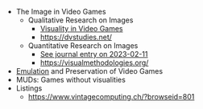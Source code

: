 - The Image in Video Games
	- Qualitative Research on Images
		- [Visuality in Video Games](notes/Visuality%20in%20Video%20Games.md)
		- https://dvstudies.net/
	- Quantitative Research on Images
		- [See journal entry on 2023-02-11](journal/2023-02-11.md)
		- https://visualmethodologies.org/
- [Emulation](Emulation.md) and Preservation of Video Games
- MUDs: Games without visualities
- Listings
	- https://www.vintagecomputing.ch/?browseid=801